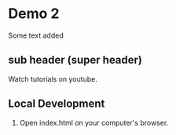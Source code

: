 # Demo 2
Some text added


## sub header (super header)
Watch tutorials on youtube.


## Local Development
   1. Open index.html on your computer's browser.
   
